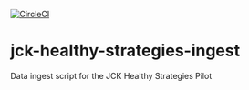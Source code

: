 [![CircleCI](https://circleci.com/gh/GSA/jck-healthy-strategies-ingest/tree/master.svg?style=svg)](https://circleci.com/gh/GSA/jck-healthy-strategies-ingest/tree/master)
# jck-healthy-strategies-ingest
Data ingest script for the JCK Healthy Strategies Pilot
